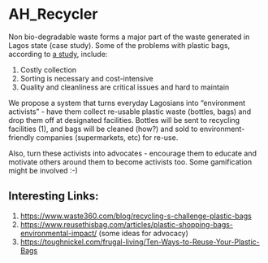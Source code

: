 # AH_Recycler

Non bio-degradable waste forms a major part of the waste generated in Lagos state (case study). Some of the problems with plastic bags, according to [a study][1], include:

1. Costly collection
2. Sorting is necessary and cost-intensive
3. Quality and cleanliness are critical issues and hard to maintain

We propose a system that turns everyday Lagosians into “environment activists” - have them collect re-usable plastic waste (bottles, bags) and drop them off at designated facilities. Bottles will be sent to recycling facilities (1), and bags will be cleaned (how?) and sold to environment-friendly companies (supermarkets, etc) for re-use.

Also, turn these activists into advocates - encourage them to educate and motivate others around them to become activists too. Some gamification might be involved :-)

## Interesting Links:

1. https://www.waste360.com/blog/recycling-s-challenge-plastic-bags
2. https://www.reusethisbag.com/articles/plastic-shopping-bags-environmental-impact/ (some ideas for advocacy)
3. https://toughnickel.com/frugal-living/Ten-Ways-to-Reuse-Your-Plastic-Bags

[1]: http://static1.squarespace.com/static/59bd5150e45a7caf6bee56f8/59bd52cc7e2a5fb4e246e309/59bd52ab7e2a5fb4e246dc48/1505579691425/industry_Eureka-Recycling-newsletter-re-plastic-recycling.pdf?format=original
